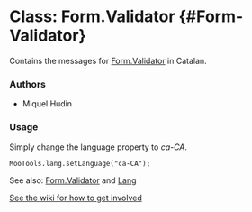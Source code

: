 Class: Form.Validator {#Form-Validator}
=====================================

Contains the messages for [Form.Validator][] in Catalan.

### Authors

* Miquel Hudin

### Usage

Simply change the language property to *ca-CA*.

	MooTools.lang.setLanguage("ca-CA");

See also: [Form.Validator][] and [Lang][]

[See the wiki for how to get involved](http://wiki.github.com/mootools/mootools-more)

[Form.Validator]: http://www.mootools.net/docs/more/Forms/Form.Validator#Form-Validator
[Lang]: http://www.mootools.net/docs/more/Core/Lang
